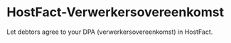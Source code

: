# HostFact-Verwerkersovereenkomst
Let debtors agree to your DPA (verwerkersovereenkomst) in HostFact.
